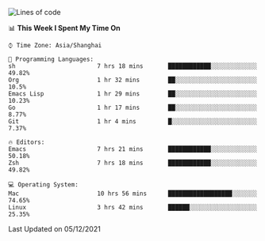 <!--START_SECTION:waka-->
![Lines of code](https://img.shields.io/badge/From%20Hello%20World%20I%27ve%20Written-21684%20lines%20of%20code-blue)

📊 **This Week I Spent My Time On** 

```text
⌚︎ Time Zone: Asia/Shanghai

💬 Programming Languages: 
sh                       7 hrs 18 mins       ████████████░░░░░░░░░░░░░   49.82% 
Org                      1 hr 32 mins        ██░░░░░░░░░░░░░░░░░░░░░░░   10.5% 
Emacs Lisp               1 hr 29 mins        ██░░░░░░░░░░░░░░░░░░░░░░░   10.23% 
Go                       1 hr 17 mins        ██░░░░░░░░░░░░░░░░░░░░░░░   8.77% 
Git                      1 hr 4 mins         █░░░░░░░░░░░░░░░░░░░░░░░░   7.37%

🔥 Editors: 
Emacs                    7 hrs 21 mins       ████████████░░░░░░░░░░░░░   50.18% 
Zsh                      7 hrs 18 mins       ████████████░░░░░░░░░░░░░   49.82%

💻 Operating System: 
Mac                      10 hrs 56 mins      ██████████████████░░░░░░░   74.65% 
Linux                    3 hrs 42 mins       ██████░░░░░░░░░░░░░░░░░░░   25.35%

```


 Last Updated on 05/12/2021
<!--END_SECTION:waka-->
